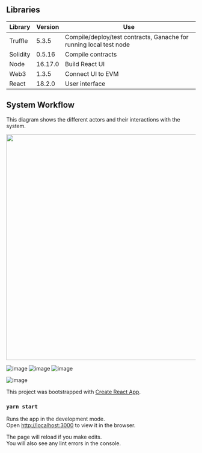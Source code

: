 ## Libraries

Library | Version | Use
------------ | ------------- | -------------
Truffle | 5.3.5 | Compile/deploy/test contracts, Ganache for running local test node
Solidity | 0.5.16 | Compile contracts
Node | 16.17.0 | Build React UI
Web3 | 1.3.5 | Connect UI to EVM
React | 18.2.0 | User interface

## System Workflow
This diagram shows the different actors and their interactions with the system.

<img src="https://user-images.githubusercontent.com/44509698/227777313-f9f15f52-ff50-4f7e-b249-36787affe8a8.png" width="600">

![image](https://user-images.githubusercontent.com/44509698/227777345-93a637b8-710e-470a-abdc-26c63749abf8.png)
![image](https://user-images.githubusercontent.com/44509698/227777549-61a27643-3880-420b-8485-c350b5b89ad3.png)
![image](https://user-images.githubusercontent.com/44509698/227777426-274c8fca-a181-453a-99c5-6e401831cfdc.png)

![image](https://user-images.githubusercontent.com/44509698/227777379-5d3bcce2-d824-4133-955d-120c4c1a4a71.png)

This project was bootstrapped with [Create React App](https://github.com/facebook/create-react-app).



### `yarn start`

Runs the app in the development mode.<br />
Open [http://localhost:3000](http://localhost:3000) to view it in the browser.

The page will reload if you make edits.<br />
You will also see any lint errors in the console.

